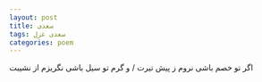 ```yaml
---
layout: post
title: سعدی
tags: سعدی غزل
categories: poem
---
```


اگر تو خصم باشی نروم ز پیش تیرت / و گرم تو سیل باشی نگریزم از نشیبت
